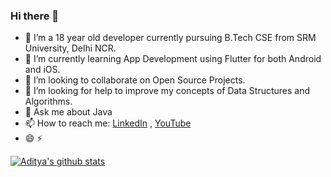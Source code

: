 ### Hi there 👋

- 🔭 I’m a 18 year old developer currently pursuing B.Tech CSE from SRM University, Delhi NCR.
- 🌱 I’m currently learning App Development using Flutter for both Android and iOS.
- 👯 I’m looking to collaborate on Open Source Projects.
- 🤔 I’m looking for help to improve my concepts of Data Structures and Algorithms.
- 💬 Ask me about Java
- 📫 How to reach me: [LinkedIn](https://www.linkedin.com/in/adityathakurxd/) , [YouTube](https://www.youtube.com/zresthin)
- 😄 ⚡ 

[![Aditya's github stats](https://github-readme-stats.vercel.app/api?username=adityathakurxd)](https://github.com/adityathakurxd/github-readme-stats)

